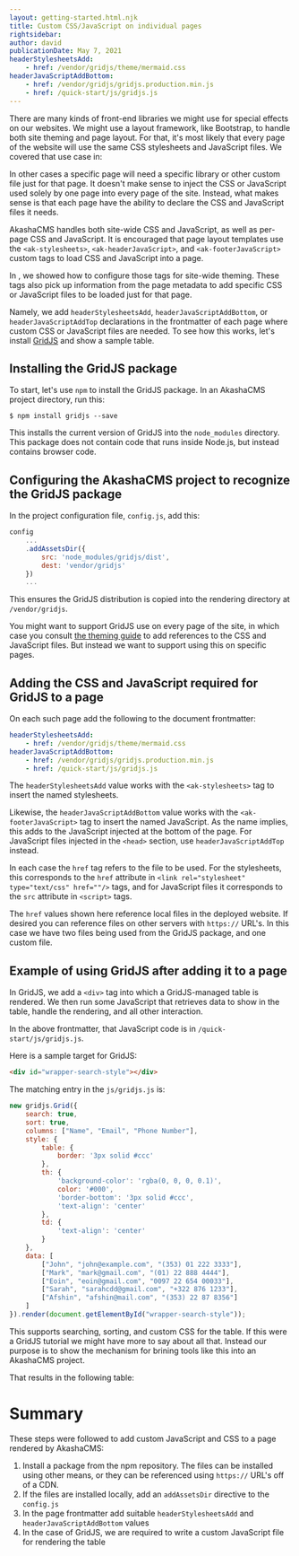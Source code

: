 ```yaml
---
layout: getting-started.html.njk
title: Custom CSS/JavaScript on individual pages
rightsidebar:
author: david
publicationDate: May 7, 2021
headerStylesheetsAdd:
    - href: /vendor/gridjs/theme/mermaid.css
headerJavaScriptAddBottom:
    - href: /vendor/gridjs/gridjs.production.min.js
    - href: /quick-start/js/gridjs.js
---
```


There are many kinds of front-end libraries we might use for special effects on our websites.  We might use a layout framework, like Bootstrap, to handle both site theming and page layout.  For that, it's most likely that every page of the website will use the same CSS stylesheets and JavaScript files.  We covered that use case in: [](theming.html)

In other cases a specific page will need a specific library or other custom file just for that page.  It doesn't make sense to inject the CSS or JavaScript used solely by one page into every page of the site.  Instead, what makes sense is that each page have the ability to declare the CSS and JavaScript files it needs.

AkashaCMS handles both site-wide CSS and JavaScript, as well as per-page CSS and JavaScript.  It is encouraged that page layout templates use the `<ak-stylesheets>`, `<ak-headerJavaScript>`, and `<ak-footerJavaScript>` custom tags to load CSS and JavaScript into a page.

In [](theming.html), we showed how to configure those tags for site-wide theming.  These tags also pick up information from the page metadata to add specific CSS or JavaScript files to be loaded just for that page.

Namely, we add `headerStylesheetsAdd`, `headerJavaScriptAddBottom`, or `headerJavaScriptAddTop` declarations in the frontmatter of each page where custom CSS or JavaScript files are needed.  To see how this works, let's install [GridJS](https://gridjs.io) and show a sample table.

## Installing the GridJS package

To start, let's use `npm` to install the GridJS package.  In an AkashaCMS project directory, run this:

```
$ npm install gridjs --save
```

This installs the current version of GridJS into the `node_modules` directory.  This package does not contain code that runs inside Node.js, but instead contains browser code.

## Configuring the AkashaCMS project to recognize the GridJS package

In the project configuration file, `config.js`, add this:

```js
config
    ...
    .addAssetsDir({
        src: 'node_modules/gridjs/dist',
        dest: 'vendor/gridjs'
    })
    ...
```

This ensures the GridJS distribution is copied into the rendering directory at `/vendor/gridjs`.

You might want to support GridJS use on every page of the site, in which case you consult [the theming guide](theming.html) to add references to the CSS and JavaScript files.  But instead we want to support using this on specific pages.

## Adding the CSS and JavaScript required for GridJS to a page

On each such page add the following to the document frontmatter:

```yaml
headerStylesheetsAdd:
    - href: /vendor/gridjs/theme/mermaid.css
headerJavaScriptAddBottom:
    - href: /vendor/gridjs/gridjs.production.min.js
    - href: /quick-start/js/gridjs.js
```

The `headerStylesheetsAdd` value works with the `<ak-stylesheets>` tag to insert the named stylesheets.

Likewise, the `headerJavaScriptAddBottom` value works with the `<ak-footerJavaScript>` tag to insert the named JavaScript.  As the name implies, this adds to the JavaScript injected at the bottom of the page.  For JavaScript files injected in the `<head>` section, use `headerJavaScriptAddTop` instead.

In each case the `href` tag refers to the file to be used.  For the stylesheets, this corresponds to the `href` attribute in `<link rel="stylesheet" type="text/css" href=""/>` tags, and for JavaScript files it corresponds to the `src` attribute in `<script>` tags.

The `href` values shown here reference local files in the deployed website.  If desired you can reference files on other servers with `https://` URL's.  In this case we have two files being used from the GridJS package, and one custom file.

## Example of using GridJS after adding it to a page

In GridJS, we add a `<div>` tag into which a GridJS-managed table is rendered.  We then run some JavaScript that retrieves data to show in the table, handle the rendering, and all other interaction.

In the above frontmatter, that JavaScript code is in `/quick-start/js/gridjs.js`.

Here is a sample target for GridJS:

```html
<div id="wrapper-search-style"></div>
```


The matching entry in the `js/gridjs.js` is:

```js
new gridjs.Grid({
    search: true,
    sort: true,
    columns: ["Name", "Email", "Phone Number"],
    style: {
        table: {
            border: '3px solid #ccc'
        },
        th: {
            'background-color': 'rgba(0, 0, 0, 0.1)',
            color: '#000',
            'border-bottom': '3px solid #ccc',
            'text-align': 'center'
        },
        td: {
            'text-align': 'center'
        }
    },
    data: [
        ["John", "john@example.com", "(353) 01 222 3333"],
        ["Mark", "mark@gmail.com", "(01) 22 888 4444"],
        ["Eoin", "eoin@gmail.com", "0097 22 654 00033"],
        ["Sarah", "sarahcdd@gmail.com", "+322 876 1233"],
        ["Afshin", "afshin@mail.com", "(353) 22 87 8356"]
    ]
}).render(document.getElementById("wrapper-search-style"));
```

This supports searching, sorting, and custom CSS for the table.  If this were a GridJS tutorial we might have more to say about all that.  Instead our purpose is to show the mechanism for brining tools like this into an AkashaCMS project.

That results in the following table:

<div id="wrapper-search-style"></div>

# Summary

These steps were followed to add custom JavaScript and CSS to a page rendered by AkashaCMS:

1. Install a package from the npm repository.  The files can be installed using other means, or they can be referenced using `https://` URL's off of a CDN.
1. If the files are installed locally, add an `addAssetsDir` directive to the `config.js`
1. In the page frontmatter add suitable `headerStylesheetsAdd` and `headerJavaScriptAddBottom` values
1. In the case of GridJS, we are required to write a custom JavaScript file for rendering the table


